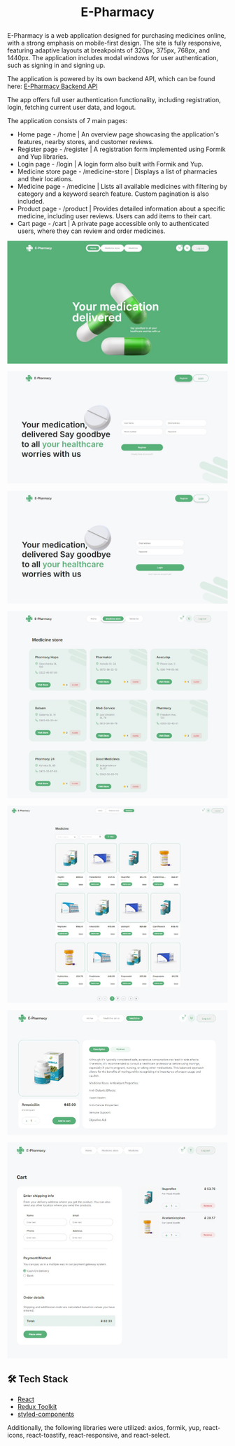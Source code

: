# <p align="center">E-Pharmacy</p>

E-Pharmacy is a web application designed for purchasing medicines online, with a
strong emphasis on mobile-first design. The site is fully responsive, featuring
adaptive layouts at breakpoints of 320px, 375px, 768px, and 1440px. The
application includes modal windows for user authentication, such as signing in
and signing up.

The application is powered by its own backend API, which can be found here:
[E-Pharmacy Backend API](https://github.com/Tetiana85/E-Pharmacy-back)

The app offers full user authentication functionality, including registration,
login, fetching current user data, and logout.

The application consists of 7 main pages:

- Home page - /home | An overview page showcasing the application's features,
  nearby stores, and customer reviews.
- Register page - /register | A registration form implemented using Formik and
  Yup libraries.
- Login page - /login | A login form also built with Formik and Yup.
- Medicine store page - /medicine-store | Displays a list of pharmacies and
  their locations.
- Medicine page - /medicine | Lists all available medicines with filtering by
  category and a keyword search feature. Custom pagination is also included.
- Product page - /product | Provides detailed information about a specific
  medicine, including user reviews. Users can add items to their cart.
- Cart page - /cart | A private page accessible only to authenticated users,
  where they can review and order medicines.

![image](./src/img/HomePage.jpg)

![image](./src/img/RegisterPage.jpg)

![image](./src/img/LoginPage.jpg)

![image](./src/img/MedicineStore.jpg)

![image](./src/img/Medicine.jpg)

![image](./src/img/ProductPage.jpg)

![image](./src/img/CartPage.jpg)

## 🛠️ Tech Stack

- [React](https://reactjs.org/)
- [Redux Toolkit](https://redux-toolkit.js.org)
- [styled-components](https://styled-components.com)

Additionally, the following libraries were utilized: axios, formik, yup,
react-icons, react-toastify, react-responsive, and react-select.
